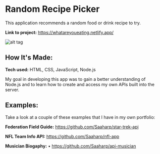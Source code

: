 # Random Recipe Picker
This application recommends a random food or drink recipe to try.

**Link to project:** https://whatareyoueating.netlify.app/

![alt tag](https://user-images.githubusercontent.com/102547132/178332768-20ebdcc8-c1d4-445f-9051-efb0cd966748.gif)

## How It's Made:

**Tech used:** HTML, CSS, JavaScript, Node.js

My goal in developing this app was to gain a better understanding of Node.js and to learn how to create and access my own APIs built into the server.
 

## Examples:
Take a look at a couple of these examples that I have in my own portfolio:

**Federation Field Guide:** https://github.com/Saaharp/star-trek-api

**NFL Team Info API:** https://github.com/Saaharp/nfl-app

**Musician Biogaphy:** •	https://github.com/Saaharp/api-musician
